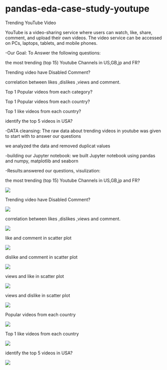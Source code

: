 # pandas-eda-case-study-youtupe

Trending YouTube Video 

YouTube is a video-sharing service where users can watch, like, share, comment, and upload their own videos. The video service can be accessed on PCs, laptops, tablets, and mobile phones.

-Our Goal:
To Answer the following questions:

the most trending (top 15) Youtube Channels in US,GB,jp and FR?

Trending video have Disabled Comment?

correlation between likes ,dislikes ,views and comment.

Top 1 Popular videos from each category?

Top 1 Popular videos from each country?

Top 1 like videos from each country?

identify the top 5 videos in USA?

-DATA cleansing:
The raw data about trending videos in youtube was given to start with to answer our questions

we analyzed the data and removed duplicat values

-building our Jupyter notebook:
we built Jupyter notebook using pandas and  numpy, matplotlib and seaborn

-Results:answered our questions, visulization:

the most trending (top 15) Youtube Channels in US,GB,jp and FR?

![](images/top15trending.jpg)

Trending video have Disabled Comment?

![](images/trendingDisComment.png)

correlation between likes ,dislikes ,views and comment.

![](images/map.png)

like and comment in scatter plot

![](images/like-comment.png)

dislike and comment in scatter plot

![](images/dislike-comment.png)

views and like in scatter plot

![](images/viewsLike.png)

views and dislike in scatter plot

![](images/dislike-views.png)

Popular videos from each country

![](images/topPopular.png)

Top 1 like videos from each country

![](images/topLike.png)

identify the top 5 videos in USA?

![](images/topUSA-views.png)








